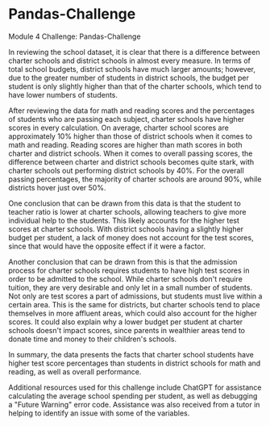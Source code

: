 # Pandas-Challenge
Module 4 Challenge: Pandas-Challenge

In reviewing the school dataset, it is clear that there is a difference between charter schools and district schools in almost every measure. In terms of total school budgets, district schools have much larger amounts; however, due to the greater number of students in district schools, the budget per student is only slightly higher than that of the charter schools, which tend to have lower numbers of students. 

After reviewing the data for math and reading scores and the percentages of students who are passing each subject, charter schools have higher scores in every calculation. On average, charter school scores are approximately 10% higher than those of district schools when it comes to math and reading. Reading scores are higher than math scores in both charter and district schools. When it comes to overall passing scores, the difference between charter and district schools becomes quite stark, with charter schools out performing district schools by 40%. For the overall passing percentages, the majority of charter schools are around 90%, while districts hover just over 50%. 

One conclusion that can be drawn from this data is that the student to teacher ratio is lower at charter schools, allowing teachers to give more individual help to the students. This likely accounts for the higher test scores at charter schools. With district schools having a slightly higher budget per student, a lack of money does not account for the test scores, since that would have the opposite effect if it were a factor. 

Another conclusion that can be drawn from this is that the admission process for charter schools requires students to have high test scores in order to be admitted to the school. While charter schools don't require tuition, they are very desirable and only let in a small number of students. Not only are test scores a part of admissions, but students must live within a certain area. This is the same for districts, but charter schools tend to place themselves in more affluent areas, which could also account for the higher scores. It could also explain why a lower budget per student at charter schools doesn't impact scores, since parents in wealthier areas tend to donate time and money to their children's schools. 

In summary, the data presents the facts that charter school students have higher test score percentages than students in district schools for math and reading, as well as overall performance. 

Additional resources used for this challenge include ChatGPT for assistance calculating the average school spending per student, as well as debugging a "Future Warning" error code. 
Assistance was also received from a tutor in helping to identify an issue with some of the variables. 
